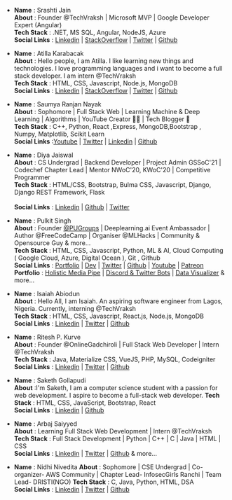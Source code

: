 <!-- - __Name__ :
 __About__ :
 __Tech Stack__ :
 __Social Links__ :
 __Portfolio__ : -->


- **Name** : Srashti Jain  
  **About** : Founder @TechVraksh | Microsoft MVP | Google Developer Expert (Angular)  
  **Tech Stack** : .NET, MS SQL, Angular, NodeJS, Azure <br/>
  **Social Links** : [Linkedin](https://www.linkedin.com/in/srashtisj/) | [StackOverflow](https://stackoverflow.com/users/6676608/srashtisj) | [Twitter](https://twitter.com/srashtisj) | [Github](https://github.com/srashtisj)

- __Name__ : Atilla Karabacak            
 __About__ : Hello people, I am Atilla. I like learning new things and technologies. I love programming languages and i want to become a full stack developer. I am intern @TechVraksh       
 __Tech Stack__ : HTML, CSS, Javascript, Node.js, MongoDB <br/>
 __Social Links__ : [Linkedin](https://www.linkedin.com/in/atilla-karabacak/) | [StackOverflow](https://stackoverflow.com/users/15620420/atilla) | [Twitter](https://twitter.com/99_atilla) | [Github](https://github.com/4tilla)

- **Name** : Saumya Ranjan Nayak  
  **About** : Sophomore | Full Stack Web | Learning Machine & Deep Learning | Algorithms | YouTube Creator 👨‍💻 | Tech Blogger 📕  
  **Tech Stack** : C++, Python, React ,Express, MongoDB,Bootstrap , Numpy, Matplotlib, Scikit Learn <br/>
  **Social Links** :[Youtube](https://www.youtube.com/channel/UCx-HdHfKu1rXgNIfNaKMsAA) | [Twitter](https://twitter.com/saumya4real) | [Linkedin](https://www.linkedin.com/in/saumya66) | [Github](https://github.com/saumya66)

- __Name__ : Diya Jaiswal    
 __About__ : CS Undergrad | Backend Developer | Project Admin GSSoC'21 | Codechef Chapter Lead | Mentor NWoC'20, KWoC'20 | Competitive Programmer <br>
 __Tech Stack__ : HTML/CSS, Bootstrap, Bulma CSS, Javascript, Django, Django REST Framework, Flask   <br/>   
 __Social Links__ : [Linkedin](https://www.linkedin.com/in/diyajaiswal11/) | [Github](https://github.com/diyajaiswal11) | [Twitter](https://twitter.com/diyajaiswal_11)

- __Name__ : Pulkit Singh             
 __About__ : Founder [@PUGroups](https) | Deeplearning.ai Event Ambassador | Author @FreeCodeCamp | Organiser @MLHacks | Community & Opensource Guy & more...       
 __Tech Stack__ : HTML, CSS, Javascript, Python, ML & AI, Cloud Computing ( Google Cloud, Azure, Digital Ocean ), Git , Github <br/>
 __Social Links__ : [Portfolio](https://pulkitsinghdev.tech) | [Dev](https://dev.to/PulkitSinghDev) | [Twitter](https://twitter.com/PulkitSinghDev) | [Github](https://github.com/PulkitSinghDev) | [Youtube](https://www.youtube.com/channel/UCWvqpm9sTcjgXLkp5Ylro-A) | [Patreon](https://www.patreon.com/pulkitsinghdev)      
 __Portfolio__ : [Holistic Media Pipe](https://codepen.io/pulkitsinghdev/full/qBRpxrj) | [Discord & Twitter Bots]() | [Data Visualizer](https://github.com/PulkitSinghDev/Web-App-for-Data-Visualisation) & more...

- __Name__ : Isaiah Abiodun         
 __About__ : Hello All, I am Isaiah. An aspiring software engineer from Lagos, Nigeria. Currently, interning @TechVraksh      
 __Tech Stack__ : HTML, CSS, Javascript, React.js, Node.js, MongoDB <br/>
 __Social Links__ : [Linkedin](https://www.linkedin.com/in/abisalde/) | [Twitter](https://twitter.com/abisalde) | [Github](https://github.com/abisalde)

- **Name** : Ritesh P. Kurve   
  **About** : Founder @OnlineGadchiroli | Full Stack Web Developer | Intern @TechVraksh  
  **Tech Stack** : Java, Materialize CSS, VueJS, PHP, MySQL, Codeigniter  <br/>
  **Social Links** : [Linkedin](https://www.linkedin.com/in/ritesh-kurve-57727a1a2)  | [Twitter](https://twitter.com/Ritesh85106128) | [Github](https://github.com/Ritesh9q)

 - __Name__ : Saketh Gollapudi           
 __About__ :I'm Saketh,  I am a computer science student with a passion for web development. I aspire to become a full-stack web developer.
 __Tech Stack__ : HTML, CSS, JavaScript, Bootstrap, React <br/>
 __Social Links__ : [Linkedin](https://www.linkedin.com/in/saketh-gollapudi-a28512164/) | [Github](https://github.com/saketh018)
 
 - **Name** : Arbaj Saiyyed  
  **About** : Learning Full Stack Web Development | Intern @TechVraksh  
  **Tech Stack** : Full Stack Development | Python | C++ | C | Java | HTML | CSS  <br/>
  **Social Links** : [Linkedin](https://www.linkedin.com/in/arbaj-saiyyed/) | [Twitter](https://twitter.com/home) | [Github](https://github.com/saiyyedarbaj) & more...

 - **Name** : Nidhi Nivedita 
  **About** : Sophomore | CSE Undergrad | Co-organizer- AWS Community | Chapter Lead- InfosecGirls Ranchi | Team Lead- DRISTI(NGO) 
  **Tech Stack** : C, Java, Python, HTML, DSA  <br/>
  **Social Links** : [Linkedin](https://www.linkedin.com/in/nidhi-nivedita-a40212190/) | [Twitter](https://twitter.com/NidhiNivedita6) | [Github](https://github.com/NidhiNivedita6)
